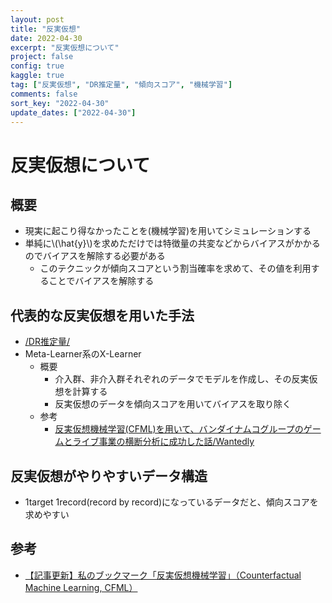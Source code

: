 ```yaml
---
layout: post
title: "反実仮想"
date: 2022-04-30
excerpt: "反実仮想について"
project: false
config: true
kaggle: true
tag: ["反実仮想", "DR推定量", "傾向スコア", "機械学習"]
comments: false
sort_key: "2022-04-30"
update_dates: ["2022-04-30"]
---
```


# 反実仮想について

## 概要
 - 現実に起こり得なかったことを(機械学習)を用いてシミュレーションする
 - 単純に\\(\hat{y}\\)を求めただけでは特徴量の共変などからバイアスがかかるのでバイアスを解除する必要がある
   - このテクニックが傾向スコアという割当確率を求めて、その値を利用することでバイアスを解除する

## 代表的な反実仮想を用いた手法
 - [/DR推定量/](/DR推定量/)
 - Meta-Learner系のX-Learner
   - 概要
     - 介入群、非介入群それぞれのデータでモデルを作成し、その反実仮想を計算する
     - 反実仮想のデータを傾向スコアを用いてバイアスを取り除く
   - 参考
     - [反実仮想機械学習(CFML)を用いて、バンダイナムコグループのゲームとライブ事業の横断分析に成功した話/Wantedly](https://www.wantedly.com/companies/company_9704487/post_articles/364536)

## 反実仮想がやりやすいデータ構造
 - 1target 1record(record by record)になっているデータだと、傾向スコアを求めやすい

## 参考
 - [【記事更新】私のブックマーク「反実仮想機械学習」（Counterfactual Machine Learning, CFML）](https://www.ai-gakkai.or.jp/resource/my-bookmark/my-bookmark_vol35-no4/)
